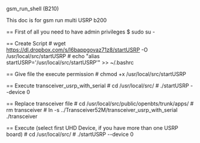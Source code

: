 gsm\_run\_shell (B210)This doc is for gsm run multi USRP b200== First of all you need to have admin privileges    $ sudo su -== Create Script    # wget https://dl.dropbox.com/s/l6bappgovaz71z8/startUSRP -O /usr/local/src/startUSRP    # echo "alias startUSRP='/usr/local/src/startUSRP'" >>  ~/.bashrc== Give file the execute permission    # chmod +x /usr/local/src/startUSRP== Execute transceiver_usrp_with_serial    # cd /usr/local/src/    # ./startUSRP --device 0== Replace transceiver file    # cd /usr/local/src/public/openbts/trunk/apps/    # rm transceiver    # ln -s ../Transceiver52M/transceiver_usrp_with_serial ./transceiver == Execute (select first UHD Device, if you have more than one USRP board)    # cd /usr/local/src/    # ./startUSRP --device 0